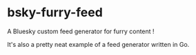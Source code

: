 # bsky-furry-feed

A Bluesky custom feed generator for furry content !

It's also a pretty neat example of a feed generator written in Go.

